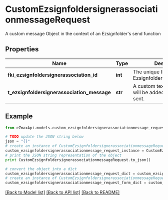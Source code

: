 # CustomEzsignfoldersignerassociationmessageRequest

A custom message Object in the context of an Ezsignfolder's send function

## Properties

Name | Type | Description | Notes
------------ | ------------- | ------------- | -------------
**fki_ezsignfoldersignerassociation_id** | **int** | The unique ID of the Ezsignfoldersignerassociation | 
**t_ezsignfoldersignerassociation_message** | **str** | A custom text message that will be added to the email sent. | [optional] 

## Example

```python
from eZmaxApi.models.custom_ezsignfoldersignerassociationmessage_request import CustomEzsignfoldersignerassociationmessageRequest

# TODO update the JSON string below
json = "{}"
# create an instance of CustomEzsignfoldersignerassociationmessageRequest from a JSON string
custom_ezsignfoldersignerassociationmessage_request_instance = CustomEzsignfoldersignerassociationmessageRequest.from_json(json)
# print the JSON string representation of the object
print CustomEzsignfoldersignerassociationmessageRequest.to_json()

# convert the object into a dict
custom_ezsignfoldersignerassociationmessage_request_dict = custom_ezsignfoldersignerassociationmessage_request_instance.to_dict()
# create an instance of CustomEzsignfoldersignerassociationmessageRequest from a dict
custom_ezsignfoldersignerassociationmessage_request_form_dict = custom_ezsignfoldersignerassociationmessage_request.from_dict(custom_ezsignfoldersignerassociationmessage_request_dict)
```
[[Back to Model list]](../README.md#documentation-for-models) [[Back to API list]](../README.md#documentation-for-api-endpoints) [[Back to README]](../README.md)


